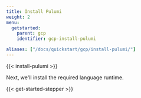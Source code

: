 ```yaml
---
title: Install Pulumi
weight: 2
menu:
  getstarted:
    parent: gcp
    identifier: gcp-install-pulumi

aliases: ["/docs/quickstart/gcp/install-pulumi/"]
---
```


{{< install-pulumi >}}

Next, we'll install the required language runtime.

{{< get-started-stepper >}}
